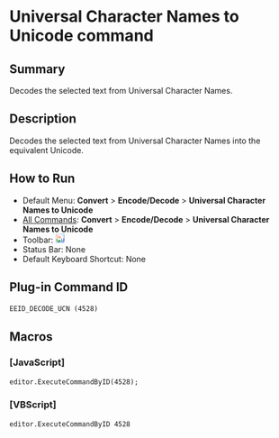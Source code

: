 # Universal Character Names to Unicode command

## Summary

Decodes the selected text from Universal Character Names.

## Description

Decodes the selected text from Universal Character Names into the equivalent Unicode.

## How to Run

- Default Menu: **Convert** \> **Encode/Decode** \> **Universal Character Names to Unicode**
- [All Commands](../tools/all_commands): **Convert** \> **Encode/Decode** \> **Universal Character Names to Unicode**
- Toolbar:
![](../../images/ucs2uni24x16.gif)
- Status Bar: None
- Default Keyboard Shortcut: None

## Plug-in Command ID

```
EEID_DECODE_UCN (4528)
```

## Macros

### \[JavaScript\]

```
editor.ExecuteCommandByID(4528);
```

### \[VBScript\]

```
editor.ExecuteCommandByID 4528
```

